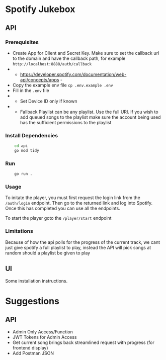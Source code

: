# Spotify Jukebox

## API

### Prerequisites

- Create App for Client and Secret Key. Make sure to set the callback url to the domain and have the callback path, for example ```http://localhost:8888/auth/callback```
- - https://developer.spotify.com/documentation/web-api/concepts/apps -
- Copy the example env file ```cp .env.example .env```
- Fill in the ```.env``` file
- - Set Device ID only if known
- - Fallback Playlist can be any playlist. Use the full URI. If you wish to add queued songs to the playlist make sure the account being used has the sufficient permissions to the playlist

### Install Dependencies
```bash
    cd api
    go mod tidy
```

### Run

```bash
    go run .
```

### Usage

To initate the player, you must first request the login link from the ```/auth/login``` endpoint. Then go to the returned link and log into Spotify. Once this has completed you can use all the endpoints.

To start the player goto the ```/player/start``` endpoint

### Limitations

Because of how the api polls for the progress of the current track, we cant just give spotify a full playlist to play, instead the API will pick songs at random should a playlist be given to play

## UI

Some installation instructions.



# Suggestions

## API
- Admin Only Access/Function
- JWT Tokens for Admin Access
- Get current song brings back streamlined request with progress (for frontend display)
- Add Postman JSON

